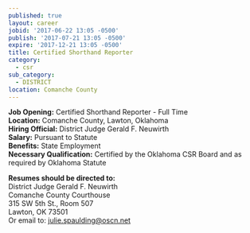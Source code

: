 ```yaml
---
published: true
layout: career
jobid: '2017-06-22 13:05 -0500'
publish: '2017-07-21 13:05 -0500'
expire: '2017-12-21 13:05 -0500'
title: Certified Shorthand Reporter
category:
  - csr
sub_category:
  - DISTRICT
location: Comanche County
---
```

**Job Opening:** Certified Shorthand Reporter - Full Time  
**Location:** Comanche County, Lawton, Oklahoma  
**Hiring Official:** District Judge Gerald F. Neuwirth  
**Salary:** Pursuant to Statute  
**Benefits:** State Employment  
**Necessary Qualification:** Certified by the Oklahoma CSR Board and as required by Oklahoma Statute
 
**Resumes should be directed to:**  
District Judge Gerald F. Neuwirth  
Comanche County Courthouse  
315 SW 5th St., Room 507  
Lawton, OK  73501  
Or email to: [julie.spaulding@oscn.net](mailto:julie.spaulding@oscn.net)
